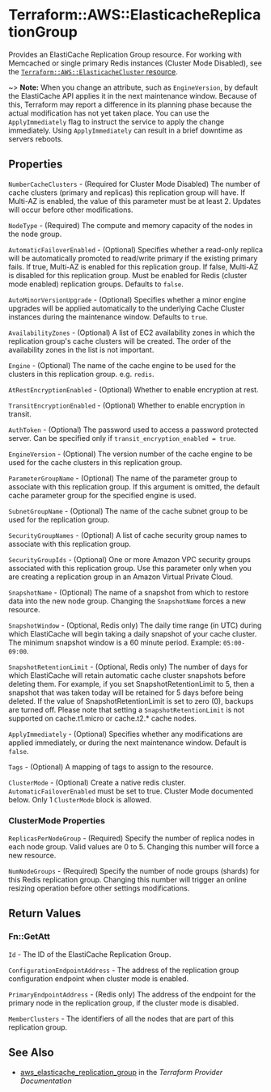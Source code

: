# Terraform::AWS::ElasticacheReplicationGroup

Provides an ElastiCache Replication Group resource.
For working with Memcached or single primary Redis instances (Cluster Mode Disabled), see the
[`Terraform::AWS::ElasticacheCluster` resource](/docs/providers/aws/r/elasticache_cluster.html).

~> **Note:** When you change an attribute, such as `EngineVersion`, by
default the ElastiCache API applies it in the next maintenance window. Because
of this, Terraform may report a difference in its planning phase because the
actual modification has not yet taken place. You can use the
`ApplyImmediately` flag to instruct the service to apply the change
immediately. Using `ApplyImmediately` can result in a brief downtime as
servers reboots.

## Properties

`NumberCacheClusters` - (Required for Cluster Mode Disabled) The number of cache clusters (primary and replicas) this replication group will have. If Multi-AZ is enabled, the value of this parameter must be at least 2. Updates will occur before other modifications.

`NodeType` - (Required) The compute and memory capacity of the nodes in the node group.

`AutomaticFailoverEnabled` - (Optional) Specifies whether a read-only replica will be automatically promoted to read/write primary if the existing primary fails. If true, Multi-AZ is enabled for this replication group. If false, Multi-AZ is disabled for this replication group. Must be enabled for Redis (cluster mode enabled) replication groups. Defaults to `false`.

`AutoMinorVersionUpgrade` - (Optional) Specifies whether a minor engine upgrades will be applied automatically to the underlying Cache Cluster instances during the maintenance window. Defaults to `true`.

`AvailabilityZones` - (Optional) A list of EC2 availability zones in which the replication group's cache clusters will be created. The order of the availability zones in the list is not important.

`Engine` - (Optional) The name of the cache engine to be used for the clusters in this replication group. e.g. `redis`.

`AtRestEncryptionEnabled` - (Optional) Whether to enable encryption at rest.

`TransitEncryptionEnabled` - (Optional) Whether to enable encryption in transit.

`AuthToken` - (Optional) The password used to access a password protected server. Can be specified only if `transit_encryption_enabled = true`.

`EngineVersion` - (Optional) The version number of the cache engine to be used for the cache clusters in this replication group.

`ParameterGroupName` - (Optional) The name of the parameter group to associate with this replication group. If this argument is omitted, the default cache parameter group for the specified engine is used.

`SubnetGroupName` - (Optional) The name of the cache subnet group to be used for the replication group.

`SecurityGroupNames` - (Optional) A list of cache security group names to associate with this replication group.

`SecurityGroupIds` - (Optional) One or more Amazon VPC security groups associated with this replication group. Use this parameter only when you are creating a replication group in an Amazon Virtual Private Cloud.

`SnapshotName` - (Optional) The name of a snapshot from which to restore data into the new node group. Changing the `SnapshotName` forces a new resource.

`SnapshotWindow` - (Optional, Redis only) The daily time range (in UTC) during which ElastiCache will begin taking a daily snapshot of your cache cluster. The minimum snapshot window is a 60 minute period. Example: `05:00-09:00`.

`SnapshotRetentionLimit` - (Optional, Redis only) The number of days for which ElastiCache will retain automatic cache cluster snapshots before deleting them. For example, if you set SnapshotRetentionLimit to 5, then a snapshot that was taken today will be retained for 5 days before being deleted. If the value of SnapshotRetentionLimit is set to zero (0), backups are turned off. Please note that setting a `SnapshotRetentionLimit` is not supported on cache.t1.micro or cache.t2.* cache nodes.

`ApplyImmediately` - (Optional) Specifies whether any modifications are applied immediately, or during the next maintenance window. Default is `false`.

`Tags` - (Optional) A mapping of tags to assign to the resource.

`ClusterMode` - (Optional) Create a native redis cluster. `AutomaticFailoverEnabled` must be set to true. Cluster Mode documented below. Only 1 `ClusterMode` block is allowed.

### ClusterMode Properties

`ReplicasPerNodeGroup` - (Required) Specify the number of replica nodes in each node group. Valid values are 0 to 5. Changing this number will force a new resource.

`NumNodeGroups` - (Required) Specify the number of node groups (shards) for this Redis replication group. Changing this number will trigger an online resizing operation before other settings modifications.


## Return Values

### Fn::GetAtt

`Id` - The ID of the ElastiCache Replication Group.

`ConfigurationEndpointAddress` - The address of the replication group configuration endpoint when cluster mode is enabled.

`PrimaryEndpointAddress` - (Redis only) The address of the endpoint for the primary node in the replication group, if the cluster mode is disabled.

`MemberClusters` - The identifiers of all the nodes that are part of this replication group.

## See Also

* [aws_elasticache_replication_group](https://www.terraform.io/docs/providers/aws/r/elasticache_replication_group.html) in the _Terraform Provider Documentation_
